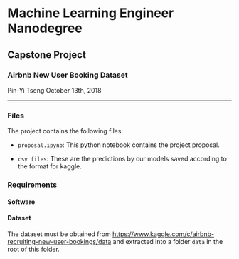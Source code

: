 # Machine Learning Engineer Nanodegree
## Capstone Project
### Airbnb New User Booking Dataset
Pin-Yi Tseng
October 13th, 2018

---

### Files

The project contains the following files:

- `proposal.ipynb`: This python notebook contains the project proposal.

- `csv files`: These are the predictions by our models saved according to the format for kaggle.

### Requirements

#### Software

#### Dataset

The dataset must be obtained from https://www.kaggle.com/c/airbnb-recruiting-new-user-bookings/data and extracted into a folder `data` in the root of this folder.

